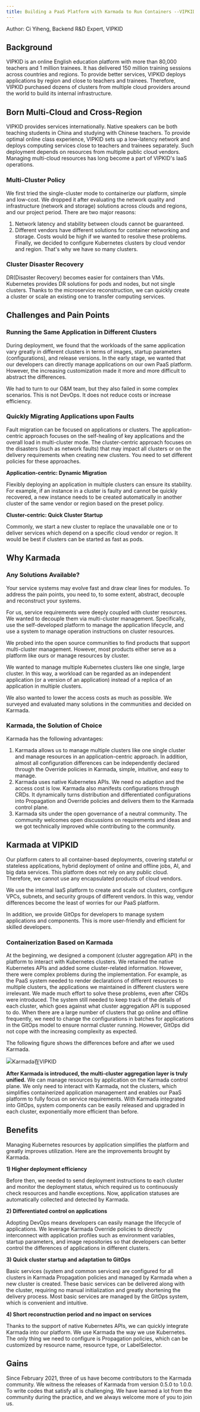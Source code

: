 ```yaml
---
title: Building a PaaS Platform with Karmada to Run Containers --VIPKID
---
```


Author: Ci Yiheng, Backend R&D Expert, VIPKID

## Background

VIPKID is an online English education platform with more than 80,000 teachers and 1 million trainees. 
It has delivered 150 million training sessions across countries and regions. To provide better services, 
VIPKID deploys applications by region and close to teachers and trainees. Therefore, 
VIPKID purchased dozens of clusters from multiple cloud providers around the world to build its internal infrastructure.

## Born Multi-Cloud and Cross-Region

VIPKID provides services internationally. Native speakers can be both teaching students in China and studying with Chinese teachers.
To provide optimal online class experience, VIPKID sets up a low-latency network and deploys computing services close to teachers and trainees separately.
Such deployment depends on resources from multiple public cloud vendors. Managing multi-cloud resources has long become a part of VIPKID's IaaS operations.

### Multi-Cluster Policy

We first tried the single-cluster mode to containerize our platform, simple and low-cost. We dropped it after evaluating the network quality and infrastructure (network and storage) solutions across clouds and regions, and our project period. There are two major reasons:
1) Network latency and stability between clouds cannot be guaranteed.
2) Different vendors have different solutions for container networking and storage.
   Costs would be high if we wanted to resolve these problems. Finally, we decided to configure Kubernetes clusters by cloud vendor and region. That's why we have so many clusters.

### Cluster Disaster Recovery

DR(Disaster Recovery) becomes easier for containers than VMs. Kubernetes provides DR solutions for pods and nodes, but not single clusters. Thanks to the microservice reconstruction, we can quickly create a cluster or scale an existing one to transfer computing services.

## Challenges and Pain Points

### Running the Same Application in Different Clusters

During deployment, we found that the workloads of the same application vary greatly in different clusters in terms of images, startup parameters (configurations), and release versions. In the early stage, we wanted that our developers can directly manage applications on our own PaaS platform. However, the increasing customization made it more and more difficult to abstract the differences.

We had to turn to our O&M team, but they also failed in some complex scenarios. This is not DevOps. It does not reduce costs or increase efficiency.

### Quickly Migrating Applications upon Faults

Fault migration can be focused on applications or clusters. The application-centric approach focuses on the 
self-healing of key applications and the overall load in multi-cluster mode. 
The cluster-centric approach focuses on the disasters (such as network faults) that may impact all clusters or on the 
delivery requirements when creating new clusters. You need to set different policies for these approaches.

**Application-centric: Dynamic Migration**

Flexibly deploying an application in multiple clusters can ensure its stability. For example, if an instance in a cluster is faulty and cannot be quickly recovered, a new instance needs to be created automatically in another cluster of the same vendor or region based on the preset policy.

**Cluster-centric: Quick Cluster Startup**

Commonly, we start a new cluster to replace the unavailable one or to deliver services which depend on a specific cloud vendor or region. It would be best if clusters can be started as fast as pods.

## Why Karmada

### Any Solutions Available?

Your service systems may evolve fast and draw clear lines for modules. To address the pain points, you need to, to some extent, abstract, decouple and reconstruct your systems.

For us, service requirements were deeply coupled with cluster resources. We wanted to decouple them via multi-cluster management. Specifically, use the self-developed platform to manage the application lifecycle, and use a system to manage operation instructions on cluster resources.

We probed into the open source communities to find products that support multi-cluster management. However, most products either serve as a platform like ours or manage resources by cluster.

We wanted to manage multiple Kubernetes clusters like one single, large cluster. In this way, a workload can be regarded as an independent application (or a version of an application) instead of a replica of an application in multiple clusters.

We also wanted to lower the access costs as much as possible. We surveyed and evaluated many solutions in the communities and decided on Karmada.

### Karmada, the Solution of Choice

Karmada has the following advantages:
1) Karmada allows us to manage multiple clusters like one single cluster and manage resources in an application-centric approach. In addition, almost all configuration differences can be independently declared through the Override policies in Karmada, simple, intuitive, and easy to manage.
2) Karmada uses native Kubernetes APIs. We need no adaption and the access cost is low. Karmada also manifests configurations through CRDs. It dynamically turns distribution and differentiated configurations into Propagation and Override policies and delivers them to the Karmada control plane.
3) Karmada sits under the open governance of a neutral community. The community welcomes open discussions on requirements and ideas and we got technically improved while contributing to the community.

## Karmada at VIPKID

Our platform caters to all container-based deployments, covering stateful or stateless applications, hybrid deployment of online and offline jobs, AI, and big data services. This platform does not rely on any public cloud. Therefore, we cannot use any encapsulated products of cloud vendors.

We use the internal IaaS platform to create and scale out clusters, configure VPCs, subnets, and security groups of different vendors. In this way, vendor differences become the least of worries for our PaaS platform.

In addition, we provide GitOps for developers to manage system applications and components. This is more user-friendly and efficient for skilled developers.

### Containerization Based on Karmada

At the beginning, we designed a component (cluster aggregation API) in the platform to interact with Kubernetes clusters. We retained the native Kubernetes APIs and added some cluster-related information.
However, there were complex problems during the implementation. For example, as the PaaS system needed to render declarations of different resources to multiple clusters, the applications we maintained in different clusters were irrelevant. We made much effort to solve these problems, even after CRDs were introduced. The system still needed to keep track of the details of each cluster, which goes against what cluster aggregation API is supposed to do.
When there are a large number of clusters that go online and offline frequently, we need to change the configurations in batches for applications in the GitOps model to ensure normal cluster running. However, GitOps did not cope with the increasing complexity as expected.

The following figure shows the differences before and after we used Karmada.

![Karmada在VIPKID](../resources/casestudies/vipkid/adoptions-vipkid-architecture.png)

**After Karmada is introduced, the multi-cluster aggregation layer is truly unified.** We can manage resources by application on the Karmada control plane. We only need to interact with Karmada, not the clusters, which simplifies containerized application management and enables our PaaS platform to fully focus on service requirements.
With Karmada integrated into GitOps, system components can be easily released and upgraded in each cluster, exponentially more efficient than before.

## Benefits

Managing Kubernetes resources by application simplifies the platform and greatly improves utilization. Here are the improvements brought by Karmada.

**1) Higher deployment efficiency**

Before then, we needed to send deployment instructions to each cluster and monitor the deployment status, which required us to continuously check resources and handle exceptions. Now, application statuses are automatically collected and detected by Karmada.

**2) Differentiated control on applications**

Adopting DevOps means developers can easily manage the lifecycle of applications.
We leverage Karmada Override policies to directly interconnect with application profiles such as environment variables, startup parameters, and image repositories so that developers can better control the differences of applications in different clusters.

**3) Quick cluster startup and adaptation to GitOps**

Basic services (system and common services) are configured for all clusters in Karmada Propagation policies and managed by Karmada when a new cluster is created. These basic services can be delivered along with the cluster, requiring no manual initialization and greatly shortening the delivery process.
Most basic services are managed by the GitOps system, which is convenient and intuitive.

**4) Short reconstruction period and no impact on services**

Thanks to the support of native Kubernetes APIs, we can quickly integrate Karmada into our platform. 
We use Karmada the way we use Kubernetes. The only thing we need to configure is Propagation policies, 
which can be customized by resource name, resource type, or LabelSelector.

## Gains

Since February 2021, three of us have become contributors to the Karmada community. 
We witness the releases of Karmada from version 0.5.0 to 1.0.0. To write codes that satisfy all is challenging. 
We have learned a lot from the community during the practice, and we always welcome more of you to join us.

